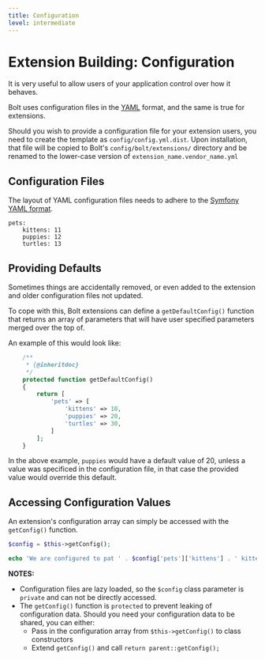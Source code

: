 ```yaml
---
title: Configuration
level: intermediate
---
```

Extension Building: Configuration
=================================

It is very useful to allow users of your application control over how it behaves.

Bolt uses configuration files in the [YAML](http://www.yaml.org/) format, and the
same is true for extensions.

Should you wish to provide a configuration file for your extension users, you
need to create the template as `config/config.yml.dist`. Upon installation,
that file will be copied to Bolt's `config/bolt/extensions/` directory and be
renamed to the lower-case version of `extension_name.vendor_name.yml`

Configuration Files
-------------------

The layout of YAML configuration files needs to adhere to the
[Symfony YAML format](http://symfony.com/doc/current/components/yaml/yaml_format.html).

```
pets:
    kittens: 11
    puppies: 12
    turtles: 13

```

Providing Defaults
------------------

Sometimes things are accidentally removed, or even added to the extension and
older configuration files not updated.

To cope with this, Bolt extensions can define a `getDefaultConfig()` function
that returns an array of parameters that will have user specified parameters
merged over the top of.

An example of this would look like:
```php
    /**
     * {@inheritdoc}
     */
    protected function getDefaultConfig()
    {
        return [
            'pets' => [
                'kittens' => 10,
                'puppies' => 20,
                'turtles' => 30,
            ]
        ];
    }
```

In the above example, `puppies` would have a default value of 20, unless a
value was specificed in the configuration file, in that case the provided value
would override this default.

Accessing Configuration Values
------------------------------

An extension's configuration array can simply be accessed with the `getConfig()`
function.

```php
$config = $this->getConfig();

echo 'We are configured to pat ' . $config['pets']['kittens'] . ' kittens.';
```

**NOTES:**

 * Configuration files are lazy loaded, so the `$config` class parameter is
   `private` and can not be directly accessed.
 * The `getConfig()` function is `protected` to prevent leaking of configuration
   data. Should you need your configuration data to be shared, you can either:
   * Pass in the configuration array from `$this->getConfig()` to class
     constructors
   * Extend `getConfig()` and call `return parent::getConfig();`
